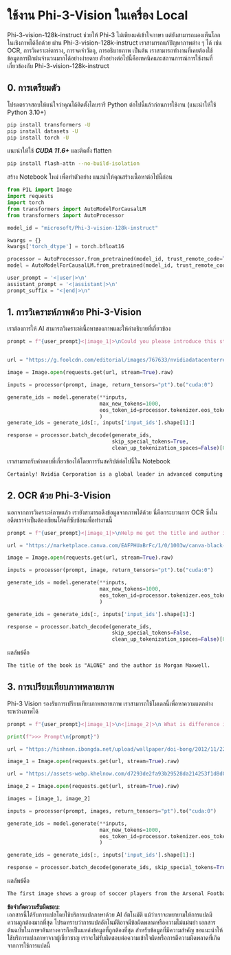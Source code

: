 # **ใช้งาน Phi-3-Vision ในเครื่อง Local**

Phi-3-vision-128k-instruct ช่วยให้ Phi-3 ไม่เพียงแค่เข้าใจภาษา แต่ยังสามารถมองเห็นโลกในเชิงภาพได้อีกด้วย ผ่าน Phi-3-vision-128k-instruct เราสามารถแก้ปัญหาภาพต่าง ๆ ได้ เช่น OCR, การวิเคราะห์ตาราง, การจดจำวัตถุ, การอธิบายภาพ เป็นต้น เราสามารถทำงานที่เคยต้องใช้ข้อมูลการฝึกฝนจำนวนมากได้อย่างง่ายดาย ตัวอย่างต่อไปนี้คือเทคนิคและสถานการณ์การใช้งานที่เกี่ยวข้องกับ Phi-3-vision-128k-instruct

## **0. การเตรียมตัว**

โปรดตรวจสอบให้แน่ใจว่าคุณได้ติดตั้งไลบรารี Python ต่อไปนี้แล้วก่อนการใช้งาน (แนะนำให้ใช้ Python 3.10+)

```bash
pip install transformers -U
pip install datasets -U
pip install torch -U
```

แนะนำให้ใช้ ***CUDA 11.6+*** และติดตั้ง flatten

```bash
pip install flash-attn --no-build-isolation
```

สร้าง Notebook ใหม่ เพื่อทำตัวอย่าง แนะนำให้คุณสร้างเนื้อหาต่อไปนี้ก่อน

```python
from PIL import Image
import requests
import torch
from transformers import AutoModelForCausalLM
from transformers import AutoProcessor

model_id = "microsoft/Phi-3-vision-128k-instruct"

kwargs = {}
kwargs['torch_dtype'] = torch.bfloat16

processor = AutoProcessor.from_pretrained(model_id, trust_remote_code=True)
model = AutoModelForCausalLM.from_pretrained(model_id, trust_remote_code=True, torch_dtype="auto").cuda()

user_prompt = '<|user|>\n'
assistant_prompt = '<|assistant|>\n'
prompt_suffix = "<|end|>\n"
```

## **1. การวิเคราะห์ภาพด้วย Phi-3-Vision**

เราต้องการให้ AI สามารถวิเคราะห์เนื้อหาของภาพและให้คำอธิบายที่เกี่ยวข้อง

```python
prompt = f"{user_prompt}<|image_1|>\nCould you please introduce this stock to me?{prompt_suffix}{assistant_prompt}"


url = "https://g.foolcdn.com/editorial/images/767633/nvidiadatacenterrevenuefy2017tofy2024.png"

image = Image.open(requests.get(url, stream=True).raw)

inputs = processor(prompt, image, return_tensors="pt").to("cuda:0")

generate_ids = model.generate(**inputs, 
                              max_new_tokens=1000,
                              eos_token_id=processor.tokenizer.eos_token_id,
                              )
generate_ids = generate_ids[:, inputs['input_ids'].shape[1]:]

response = processor.batch_decode(generate_ids, 
                                  skip_special_tokens=True, 
                                  clean_up_tokenization_spaces=False)[0]
```

เราสามารถรับคำตอบที่เกี่ยวข้องได้โดยการรันสคริปต์ต่อไปนี้ใน Notebook

```txt
Certainly! Nvidia Corporation is a global leader in advanced computing and artificial intelligence (AI). The company designs and develops graphics processing units (GPUs), which are specialized hardware accelerators used to process and render images and video. Nvidia's GPUs are widely used in professional visualization, data centers, and gaming. The company also provides software and services to enhance the capabilities of its GPUs. Nvidia's innovative technologies have applications in various industries, including automotive, healthcare, and entertainment. The company's stock is publicly traded and can be found on major stock exchanges.
```

## **2. OCR ด้วย Phi-3-Vision**

นอกจากการวิเคราะห์ภาพแล้ว เรายังสามารถดึงข้อมูลจากภาพได้ด้วย นี่คือกระบวนการ OCR ซึ่งในอดีตเราจำเป็นต้องเขียนโค้ดที่ซับซ้อนเพื่อทำงานนี้

```python
prompt = f"{user_prompt}<|image_1|>\nHelp me get the title and author information of this book?{prompt_suffix}{assistant_prompt}"

url = "https://marketplace.canva.com/EAFPHUaBrFc/1/0/1003w/canva-black-and-white-modern-alone-story-book-cover-QHBKwQnsgzs.jpg"

image = Image.open(requests.get(url, stream=True).raw)

inputs = processor(prompt, image, return_tensors="pt").to("cuda:0")

generate_ids = model.generate(**inputs, 
                              max_new_tokens=1000,
                              eos_token_id=processor.tokenizer.eos_token_id,
                              )

generate_ids = generate_ids[:, inputs['input_ids'].shape[1]:]

response = processor.batch_decode(generate_ids, 
                                  skip_special_tokens=False, 
                                  clean_up_tokenization_spaces=False)[0]

```

ผลลัพธ์คือ

```txt
The title of the book is "ALONE" and the author is Morgan Maxwell.
```

## **3. การเปรียบเทียบภาพหลายภาพ**

Phi-3 Vision รองรับการเปรียบเทียบภาพหลายภาพ เราสามารถใช้โมเดลนี้เพื่อหาความแตกต่างระหว่างภาพได้

```python
prompt = f"{user_prompt}<|image_1|>\n<|image_2|>\n What is difference in this two images?{prompt_suffix}{assistant_prompt}"

print(f">>> Prompt\n{prompt}")

url = "https://hinhnen.ibongda.net/upload/wallpaper/doi-bong/2012/11/22/arsenal-wallpaper-free.jpg"

image_1 = Image.open(requests.get(url, stream=True).raw)

url = "https://assets-webp.khelnow.com/d7293de2fa93b29528da214253f1d8d0/news/uploads/2021/07/Arsenal-1024x576.jpg.webp"

image_2 = Image.open(requests.get(url, stream=True).raw)

images = [image_1, image_2]

inputs = processor(prompt, images, return_tensors="pt").to("cuda:0")

generate_ids = model.generate(**inputs, 
                              max_new_tokens=1000,
                              eos_token_id=processor.tokenizer.eos_token_id,
                              )

generate_ids = generate_ids[:, inputs['input_ids'].shape[1]:]

response = processor.batch_decode(generate_ids, skip_special_tokens=True, clean_up_tokenization_spaces=False)[0]
```

ผลลัพธ์คือ

```txt
The first image shows a group of soccer players from the Arsenal Football Club posing for a team photo with their trophies, while the second image shows a group of soccer players from the Arsenal Football Club celebrating a victory with a large crowd of fans in the background. The difference between the two images is the context in which the photos were taken, with the first image focusing on the team and their trophies, and the second image capturing a moment of celebration and victory.
```

**ข้อจำกัดความรับผิดชอบ**:  
เอกสารนี้ได้รับการแปลโดยใช้บริการแปลภาษาด้วย AI อัตโนมัติ แม้ว่าเราจะพยายามให้การแปลมีความถูกต้องมากที่สุด โปรดทราบว่าการแปลอัตโนมัติอาจมีข้อผิดพลาดหรือความไม่แม่นยำ เอกสารต้นฉบับในภาษาต้นทางควรถือเป็นแหล่งข้อมูลที่ถูกต้องที่สุด สำหรับข้อมูลที่มีความสำคัญ ขอแนะนำให้ใช้บริการแปลภาษาจากผู้เชี่ยวชาญ เราจะไม่รับผิดชอบต่อความเข้าใจผิดหรือการตีความผิดพลาดที่เกิดจากการใช้การแปลนี้